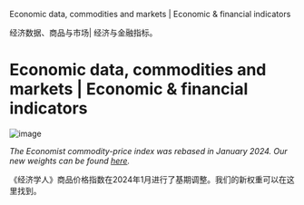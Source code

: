 Economic data, commodities and markets | Economic & financial indicators

经济数据、商品与市场| 经济与金融指标。


# Economic data, commodities and markets | Economic & financial indicators

![image](https://feedx.net/engassets/og-fallback-image.png)

<div></div><p><i> The Economist commodity-price index was rebased in January 2024. Our new weights can be found <a href="https://www.economist.comhttp://cdn.static-economist.com/sites/default/files/pdfs/Weights_2024.pdf">here</a>.</i></p>

《经济学人》商品价格指数在2024年1月进行了基期调整。我们的新权重可以在这里找到。



